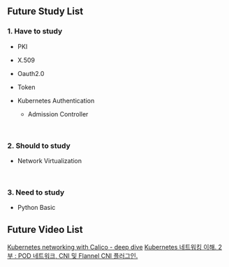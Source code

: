 ## Future Study List

### 1. Have to study
- PKI  

- X.509  

- Oauth2.0  

- Token  

- Kubernetes Authentication  
    - Admission Controller  

<br>

### 2. Should to study

- Network Virtualization  


<br>

### 3. Need to study

- Python Basic




## Future Video List
[Kubernetes networking with Calico - deep dive](https://www.youtube.com/watch?v=A8AkkP5_GbE)
[Kubernetes 네트워킹 이해. 2 부 : POD 네트워크, CNI 및 Flannel CNI 플러그인.](https://www.youtube.com/watch?v=U35C0EPSwoY)

